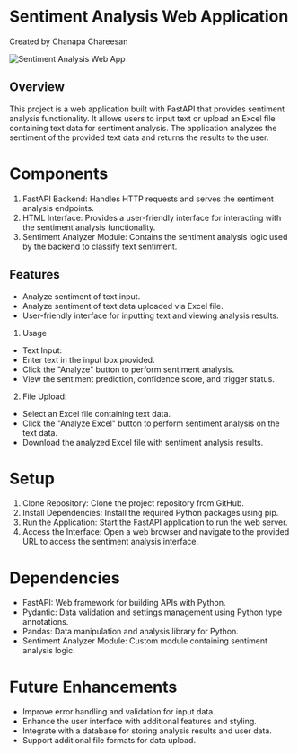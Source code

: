 # Sentiment Analysis Web Application
Created by  Chanapa Chareesan

![Sentiment Analysis Web App](images/web.png)

## Overview
This project is a web application built with FastAPI that provides sentiment analysis functionality. It allows users to input text or upload an Excel file containing text data for sentiment analysis. The application analyzes the sentiment of the provided text data and returns the results to the user.

# Components
1. FastAPI Backend: Handles HTTP requests and serves the sentiment analysis endpoints.
2. HTML Interface: Provides a user-friendly interface for interacting with the sentiment analysis functionality.
3. Sentiment Analyzer Module: Contains the sentiment analysis logic used by the backend to classify text sentiment.
## Features
- Analyze sentiment of text input.
- Analyze sentiment of text data uploaded via Excel file.
- User-friendly interface for inputting text and viewing analysis results.
1. Usage
  - Text Input:
  - Enter text in the input box provided.
  - Click the "Analyze" button to perform sentiment analysis.
  - View the sentiment prediction, confidence score, and trigger status.
2. File Upload:
  - Select an Excel file containing text data.
  - Click the "Analyze Excel" button to perform sentiment analysis on the text data.
  - Download the analyzed Excel file with sentiment analysis results.
# Setup
1. Clone Repository: Clone the project repository from GitHub.
2. Install Dependencies: Install the required Python packages using pip.
3. Run the Application: Start the FastAPI application to run the web server.
4. Access the Interface: Open a web browser and navigate to the provided URL to access the sentiment analysis interface.
# Dependencies
- FastAPI: Web framework for building APIs with Python.
- Pydantic: Data validation and settings management using Python type annotations.
- Pandas: Data manipulation and analysis library for Python.
- Sentiment Analyzer Module: Custom module containing sentiment analysis logic.
# Future Enhancements
- Improve error handling and validation for input data.
- Enhance the user interface with additional features and styling.
- Integrate with a database for storing analysis results and user data.
- Support additional file formats for data upload.
